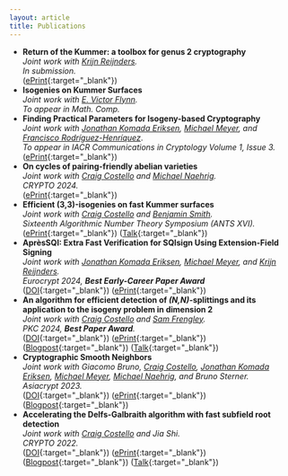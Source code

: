 ```yaml
---
layout: article
title: Publications
---
```

* **Return of the Kummer: a toolbox for genus 2 cryptography** \
*Joint work with [Krijn Reijnders](https://krijnreijnders.com/).*\
*In submission.*\
([ePrint](https://eprint.iacr.org/2024/948){:target="_blank"})
* **Isogenies on Kummer Surfaces**\
*Joint work with [E. Victor Flynn](https://people.maths.ox.ac.uk/flynn/).*\
*To appear in Math. Comp.*
* **Finding Practical Parameters for Isogeny-based Cryptography**\
*Joint work with [Jonathan Komada Eriksen](https://jonathke.github.io/), [Michael Meyer](https://www.uni-regensburg.de/informatik-data-science/datensicherheit-kryptographie/team/dr-michael-meyer/index.html), and [Francisco Rodríguez-Henríquez](https://delta.cs.cinvestav.mx/~francisco/)*.\
*To appear in IACR Communications in Cryptology Volume 1, Issue 3.*\
([ePrint](https://eprint.iacr.org/2024/1150){:target="_blank"})
* **On cycles of pairing-friendly abelian varieties** \
*Joint work with [Craig Costello](https://www.craigcostello.com.au/) and [Michael Naehrig](https://cryptosith.org/michael/).* \
*CRYPTO 2024.* \
([ePrint](https://eprint.iacr.org/2024/869.pdf){:target="_blank"})
* **Efficient (3,3)-isogenies on fast Kummer surfaces** \
*Joint work with [Craig Costello](https://www.craigcostello.com.au/) and [Benjamin Smith](https://www.lix.polytechnique.fr/~smith/).* \
*Sixteenth Algorithmic Number Theory Symposium (ANTS XVI).* \
([ePrint](https://eprint.iacr.org/2024/144.pdf){:target="_blank"}) ([Talk](https://antsmath.org/ANTSXVI/slides/Santos.pdf){:target="_blank"})
* **AprèsSQI: Extra Fast Verification for SQIsign Using Extension-Field Signing** \
*Joint work with [Jonathan Komada Eriksen](https://jonathke.github.io/), [Michael Meyer](https://www.uni-regensburg.de/informatik-data-science/datensicherheit-kryptographie/team/dr-michael-meyer/index.html), and [Krijn Reijnders](https://krijnreijnders.com/).* \
*Eurocrypt 2024, **Best Early-Career Paper Award*** \
([DOI](https://doi.org/10.1007/978-3-031-58716-0_3){:target="_blank"}) ([ePrint](https://eprint.iacr.org/2023/1559.pdf){:target="_blank"})
* **An algorithm for efficient detection of *(N,N)*-splittings and its application to the isogeny problem in dimension 2** \
*Joint work with [Craig Costello](https://www.craigcostello.com.au/) and [Sam Frengley](https://www.dpmms.cam.ac.uk/~stf32/).* \
*PKC 2024, **Best Paper Award**.* \
([DOI](https://doi.org/10.1007/978-3-031-57725-3_6){:target="_blank"}) ([ePrint](https://eprint.iacr.org/2022/1736.pdf){:target="_blank"}) ([Blogpost](https://www.mariascrs.com/2023/01/09/splitsearcher.html){:target="_blank"}) ([Talk](https://youtu.be/hIRiGG2ch2k?si=_P2uE3s-hcNkN_6Y){:target="_blank"})
* **Cryptographic Smooth Neighbors** \
*Joint work with Giacomo Bruno, [Craig Costello](https://www.craigcostello.com.au/), [Jonathan Komada Eriksen](https://jonathke.github.io/), [Michael Meyer]((https://www.uni-regensburg.de/informatik-data-science/datensicherheit-kryptographie/team/dr-michael-meyer/index.html)), [Michael Naehrig](https://cryptosith.org/michael/), and Bruno Sterner.* \
*Asiacrypt 2023.* \
([DOI](https://doi.org/10.1007/978-981-99-8739-9_7){:target="_blank"}) ([ePrint](https://eprint.iacr.org/2022/1439.pdf){:target="_blank"}) ([Blogpost](https://www.mariascrs.com/2022/10/24/twinsmooths.html){:target="_blank"})
* **Accelerating the Delfs-Galbraith algorithm with fast subfield root detection** \
*Joint work with [Craig Costello](https://www.craigcostello.com.au/) and Jia Shi.* \
*CRYPTO 2022.* \
([DOI](https://doi.org/10.1007/978-3-031-15982-4_10){:target="_blank"}) ([ePrint](https://eprint.iacr.org/2021/1488.pdf){:target="_blank"}) ([Blogpost](https://mariascrs.github.io/2021/11/16/supersolver.html){:target="_blank"}) ([Talk](https://www.youtube.com/watch?v=XzdcRcb65UM&t=1s){:target="_blank"})
